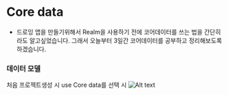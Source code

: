 # Core data #

 - 드로잉 앱을 만들기위해서 Realm을 사용하기 전에 코어데이터를 쓰는 법을 간단히라도 알고싶었습니다. 그래서 오늘부터 3일간 코어데이터를 공부하고 정리해보도록 하겠습니다.
 
 
 ### 데이터 모델 ###
 
 처음 프로젝트생성 시 use Core data를 선택 시
 ![Alt text](.코어데이터1)
